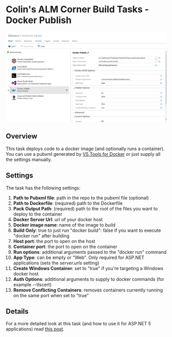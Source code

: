 # Colin's ALM Corner Build Tasks - Docker Publish

![Docker Publish Task](../../images/ss_dockerPublish.png)

## Overview
This task deploys code to a docker image (and optionally runs a container). You can use a pubxml generated by [VS Tools for Docker](https://visualstudiogallery.msdn.microsoft.com/0f5b2caa-ea00-41c8-b8a2-058c7da0b3e4) or just supply all the settings manually.

## Settings
The task has the following settings:

1. **Path to Pubxml file**: path in the repo to the pubxml file (optional)
2. **Path to Dockerfile**: (required) path to the Dockerfile
3. **Pack Output Path**: (required) path to the root of the files you want to deploy to the container
4. **Docker Server Url**: url of your docker host
5. **Docker image name**: name of the image to build
6. **Build Only**: true to just run "docker build": false if you want to execute "docker run" after building
7. **Host port**: the port to open on the host
5. **Container port**: the port to open on the container
8. **Run options**: additional arguments passed to the "docker run" command
9. **App Type**: can be empty or "Web". Only required for ASP.NET applications (sets the _server.urls_ setting)
10. **Create Windows Container**: set to "true" if you're targeting a Windows docker host
11. **Auth Options**: additional arguments to supply to docker commands (for example --tlscert)
12. **Remove Conflicting Containers**: removes containers currently running on the same port when set to "true"

## Details
For a more detailed look at this task (and how to use it for ASP.NET 5 applications) read [this post](http://colinsalmcorner.com/post/continuous-deployment-with-docker-and-build-vnext).

